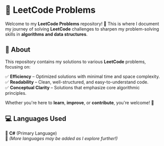 # 🚀 LeetCode Problems

Welcome to my **LeetCode Problems** repository! 🎯 This is where I document my journey of solving **LeetCode** challenges to sharpen my problem-solving skills in **algorithms and data structures**.

## 📌 About

This repository contains my solutions to various **LeetCode** problems, focusing on:

✅ **Efficiency** – Optimized solutions with minimal time and space complexity.  
✅ **Readability** – Clean, well-structured, and easy-to-understand code.  
✅ **Conceptual Clarity** – Solutions that emphasize core algorithmic principles.  

Whether you're here to **learn**, **improve**, or **contribute**, you're welcome! 🚀

## 💻 Languages Used

🔹 **C#** (Primary Language)  
🔹 *(More languages may be added as I explore further!)*

